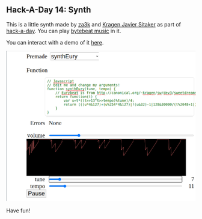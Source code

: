 ## Hack-A-Day 14: Synth

This is a little synth made by [za3k](https://za3k.com) and [Kragen Javier Sitaker](http://canonical.org/~kragen/) as part of [hack-a-day](https://za3k.com/hackaday).
You can play [bytebeat music](http://canonical.org/~kragen/bytebeat) in it.

You can interact with a demo of it [here](https://za3k.github.io/ha3k-14-synth/).

[![Screenshot of synth and oscilloscope](screenshot.png)](https://za3k.github.io/ha3k-14-synth/)

Have fun!
